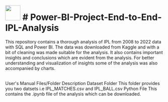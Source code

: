 # 
# <img src="https://user-images.githubusercontent.com/108053296/185796010-17140d50-39bc-4ff5-a88b-e308a734de10.gif" width="48" height="48" >  # Power-BI-Project-End-to-End-IPL-Analysis

This repository contains a thorough analysis of IPL from 2008 to 2022 data with SQL and Power BI. The data was downloaded from Kaggle and with a bit of cleaning was made suitable for the analysis. It also contains important insights and conclusions which are evident from the analysis. For better understanding and visualization of insights some of the analysis was also accompanied by charts.
<br>
<br>

 User's Manual
Files/Folder	Description
Dataset Folder	This folder provides you two datsets i.e IPL_MATCHES.csv and IPL_BALL.csv
Python File	This contains the .ipynb file of the analysis which can be downloaded.

